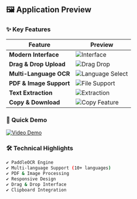 ## 🖼️ Application Preview

### ✨ Key Features
<div align="center">
  
| Feature | Preview |
|---------|---------|
| **Modern Interface** | ![Interface](https://i.imgur.com/JK5f8Ec.png) |
| **Drag & Drop Upload** | ![Drag Drop](https://i.imgur.com/8X9vZYQ.gif) |
| **Multi-Language OCR** | ![Language Select](https://i.imgur.com/L3V4n2P.png) |
| **PDF & Image Support** | ![File Support](https://i.imgur.com/5bG7QjD.png) |
| **Text Extraction** | ![Extraction](https://i.imgur.com/vYHdLQk.gif) |
| **Copy & Download** | ![Copy Feature](https://i.imgur.com/9XzZJ4k.gif) |

</div>

### 🚀 Quick Demo
[![Video Demo](https://img.youtube.com/vi/YOUR_VIDEO_ID/0.jpg)](https://www.youtube.com/watch?v=YOUR_VIDEO_ID)

### 🛠️ Technical Highlights
```bash
✔ PaddleOCR Engine
✔ Multi-language Support (10+ languages)
✔ PDF & Image Processing
✔ Responsive Design
✔ Drag & Drop Interface
✔ Clipboard Integration
